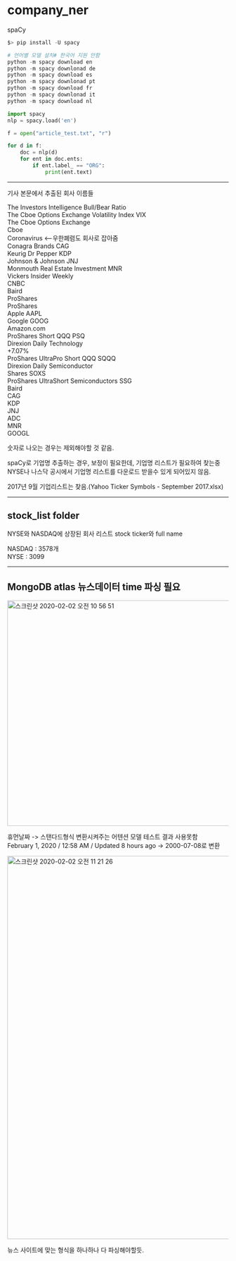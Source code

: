 # company_ner



spaCy 

```python
$> pip install -U spacy

# 언어별 모델 설치# 한국어 지원 안함 
python -m spacy download en
python -m spacy downlonad de
python -m spacy download es
python -m spacy downlonad pt
python -m spacy download fr
python -m spacy downlonad it
python -m spacy download nl


```


```python
import spacy
nlp = spacy.load('en')

f = open("article_test.txt", "r")

for d in f:
    doc = nlp(d)
    for ent in doc.ents:
        if ent.label_ == "ORG":
            print(ent.text)
```
---
기사 본문에서 추출된 회사 이름들

The Investors Intelligence Bull/Bear Ratio  
The Cboe Options Exchange Volatility Index VIX  
The Cboe Options Exchange  
Cboe  
Coronavirus <--우한폐렴도 회사로 잡아줌  
Conagra Brands CAG  
Keurig Dr Pepper KDP  
Johnson & Johnson JNJ  
Monmouth Real Estate Investment MNR  
Vickers Insider Weekly  
CNBC  
Baird  
ProShares  
ProShares  
Apple AAPL  
Google GOOG  
Amazon.com  
ProShares Short QQQ PSQ  
Direxion Daily Technology  
+7.07%  
ProShares UltraPro Short QQQ SQQQ  
Direxion Daily Semiconductor  
Shares SOXS  
ProShares UltraShort Semiconductors SSG  
Baird  
CAG  
KDP  
JNJ  
ADC  
MNR  
GOOGL  
  
숫자로 나오는 경우는 제외해야할 것 같음.  

spaCy로 기업명 추출하는 경우, 보정이 필요한데, 기업명 리스트가 필요하여 찾는중
NYSE나 나스닥 공시에서 기업명 리스트를 다운로드 받을수 있게 되어있지 않음.

2017년 9월 기업리스트는 찾음.(Yahoo Ticker Symbols - September 2017.xlsx)

---

## stock_list folder
NYSE와 NASDAQ에 상장된 회사 리스트
stock ticker와 full name


NASDAQ : 3578개  
NYSE   : 3099  

---
## MongoDB atlas 뉴스데이터 time 파싱 필요

<img width="512" alt="스크린샷 2020-02-02 오전 10 56 51" src="https://user-images.githubusercontent.com/10937193/73601796-245cb100-45ab-11ea-8831-0120c1951039.png">

휴먼날짜 -> 스탠다드형식 변환시켜주는 어텐션 모델 테스트 결과 사용못함  
February 1, 2020 /  12:58 AM / Updated 8 hours ago -> 2000-07-08로 변환

<img width="870" alt="스크린샷 2020-02-02 오전 11 21 26" src="https://user-images.githubusercontent.com/10937193/73601967-53285680-45ae-11ea-96c4-70ebde8f6061.png">


뉴스 사이트에 맞는 형식을 하나하나 다 파싱해야할듯.
